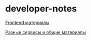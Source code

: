 # developer-notes

[Frontend материалы](./frontend.md)

[Разные сервисы и общие материалы](./raznoe.md)

